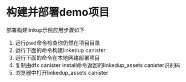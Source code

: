 # 构建并部署demo项目

部署构建linkup示例应用步骤如下

1. 运行pwd命令检查你仍然在项目目录
2. 运行下面的命令构建linkedup canister
3. 运行下面的命令在本地网络部署项目
4. 复制由dfx canister install命令返回的linkedup\_assets canister识别码
5. 浏览器中打开linkedup\_assets canister

